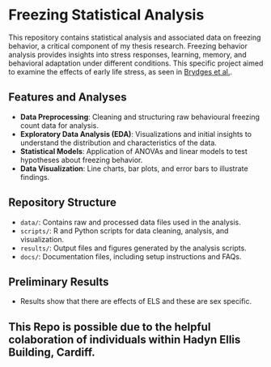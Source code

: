 # Freezing Statistical Analysis
This repository contains statistical analysis and associated data on freezing behavior, a critical component of my thesis research. Freezing behavior analysis provides insights into stress responses, learning, memory, and behavioral adaptation under different conditions. This specific project aimed to examine the effects of early life stress, as seen in [Brydges et al.](https://onlinelibrary.wiley.com/doi/full/10.1002/hipo.22259).



## Features and Analyses
- **Data Preprocessing**: Cleaning and structuring raw behavioural freezing count data for analysis.
- **Exploratory Data Analysis (EDA)**: Visualizations and initial insights to understand the distribution and characteristics of the data.
- **Statistical Models**: Application of ANOVAs and linear models to test hypotheses about freezing behavior.
- **Data Visualization**: Line charts, bar plots, and error bars to illustrate findings.

## Repository Structure
- `data/`: Contains raw and processed data files used in the analysis.
- `scripts/`: R and Python scripts for data cleaning, analysis, and visualization.
- `results/`: Output files and figures generated by the analysis scripts.
- `docs/`: Documentation files, including setup instructions and FAQs.

## Preliminary Results
- Results show that there are effects of ELS and these are sex specific.

## This Repo is possible due to the helpful colaboration of individuals within Hadyn Ellis Building, Cardiff. 

